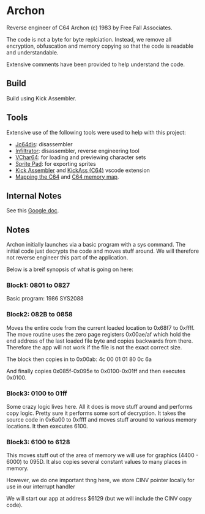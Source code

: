 # Archon
Reverse engineer of C64 Archon (c) 1983 by Free Fall Associates.

The code is not a byte for byte replciation. Instead, we remove all encryption, obfuscation and memory copying so
that the code is readable and understandable.

Extensive comments have been provided to help understand the code.

## Build
Build using Kick Assembler.

## Tools
Extensive use of the following tools were used to help with this project:

- [Jc64dis](https://iceteam.itch.io/jc64dis): disassembler
- [Infiltrator](https://csdb.dk/release/?id=100129): disassembler, reverse engineering tool
- [VChar64](https://github.com/ricardoquesada/vchar64): for loading and previewing character sets
- [Sprite Pad](https://csdb.dk/release/?id=132081): for exporting sprites
- [Kick Assembler](http://theweb.dk/KickAssembler/Main.html#frontpage) and [KickAss (C64)](https://marketplace.visualstudio.com/items?itemName=CaptainJiNX.kickass-c64&ssr=false#review-details)
  vscode extension
- [Mapping the C64](http://unusedino.de/ec64/technical/project64/mapping_c64.html) and [C64 memory map](http://unusedino.de/ec64/technical/project64/mapping_c64.html).

## Internal Notes
See this [Google doc](https://docs.google.com/document/d/1egaTTunRm6hVrAze3NAH2yh1l5LNVVXULeHMXNHla-w).

## Notes

Archon initially launches via a basic program with a sys command. The initial code just decrypts the code and
moves stuff around. We will therefore not reverse engineer this part of the application.

Below is a breif synopsis of what is going on here:

### Block1: 0801 to 0827
Basic program: 
1986 SYS2088

### Block2: 082B to 0858
Moves the entire code from the current loaded location to 0x68f7 to 0xffff. The move routine uses the zero page
registers 0x00ae/af which hold the end address of the last loaded file byte and copies backwards from there.
Therefore the app will not work if the file is not the exact correct size.

The block then copies in to 0x00ab: 4c 00 01 01 80 0c 6a

And finally copies 0x085f-0x095e to 0x0100-0x01ff and then executes 0x0100.

### Block3: 0100 to 01ff
Some crazy logic lives here. All it does is move stuff around and performs copy logic. Pretty sure it performs some
sort of decryption. It takes the source code in 0x6a00 to 0xffff and moves stuff around to various memory locations.
It then executes 6100.

### Block3: 6100 to 6128
This moves stuff out of the area of memory we will use for graphics (4400 - 6000) to 095D. It also copies several
constant values to many places in memory.

However, we do one important thng here, we store CINV pointer locally for use in our interrupt handler

We will start our app at address $6129 (but we will include the CINV copy code).
